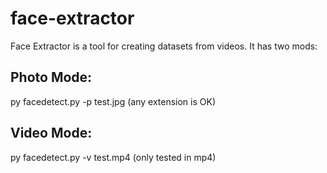 # face-extractor

Face Extractor is a tool for creating datasets from videos. It has two mods:

## Photo Mode:

py facedetect.py -p test.jpg (any extension is OK)

## Video Mode:

py facedetect.py -v test.mp4 (only tested in mp4)
